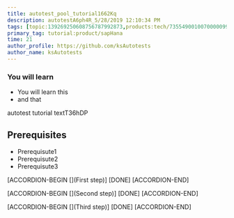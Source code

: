 ```yaml
---
title: autotest_pool_tutorial1662Kq
description: autotestA6ph4R_5/28/2019 12:10:34 PM
tags: [topic:139269250608756787992873,products:tech/73554900100700000996,tutorial:experience/advanced]
primary_tag: tutorial:product/sapHana
time: 21
author_profile: https://github.com/ksAutotests
author_name: ksAutotests
---
```

### You will learn
- You will learn this
- and that

autotest tutorial textT36hDP

## Prerequisites
- Prerequisute1
- Prerequisute2
- Prerequisute3

[ACCORDION-BEGIN [](First step)]
[DONE]
[ACCORDION-END]

[ACCORDION-BEGIN [](Second step)]
[DONE]
[ACCORDION-END]

[ACCORDION-BEGIN [](Third step)]
[DONE]
[ACCORDION-END]

